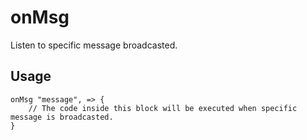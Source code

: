 # onMsg

Listen to specific message broadcasted.

## Usage

```gop
onMsg "message", => {
    // The code inside this block will be executed when specific message is broadcasted.
}
```
